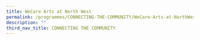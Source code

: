 ```yaml
---
title: WeCare Arts at North West
permalink: /programmes/CONNECTING-THE-COMMUNITY/WeCare-Arts-at-NorthWest
description: ""
third_nav_title: CONNECTING THE COMMUNITY
---
```


